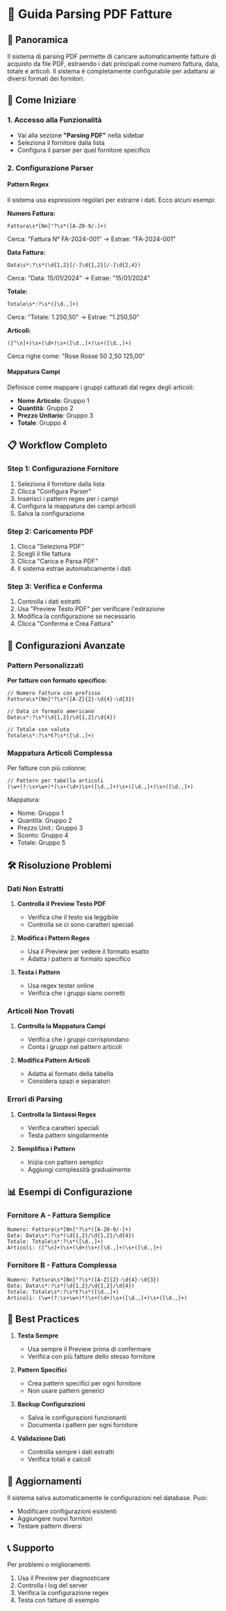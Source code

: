 # 📄 Guida Parsing PDF Fatture

## 🎯 Panoramica

Il sistema di parsing PDF permette di caricare automaticamente fatture di acquisto da file PDF, estraendo i dati principali come numero fattura, data, totale e articoli. Il sistema è completamente configurabile per adattarsi ai diversi formati dei fornitori.

## 🚀 Come Iniziare

### 1. Accesso alla Funzionalità
- Vai alla sezione **"Parsing PDF"** nella sidebar
- Seleziona il fornitore dalla lista
- Configura il parser per quel fornitore specifico

### 2. Configurazione Parser

#### Pattern Regex
Il sistema usa espressioni regolari per estrarre i dati. Ecco alcuni esempi:

**Numero Fattura:**
```
Fattura\s*[Nn]°?\s*([A-Z0-9/-]+)
```
Cerca: "Fattura N° FA-2024-001" → Estrae: "FA-2024-001"

**Data Fattura:**
```
Data\s*:?\s*(\d{1,2}[/-]\d{1,2}[/-]\d{2,4})
```
Cerca: "Data: 15/01/2024" → Estrae: "15/01/2024"

**Totale:**
```
Totale\s*:?\s*([\d.,]+)
```
Cerca: "Totale: 1.250,50" → Estrae: "1.250,50"

**Articoli:**
```
([^\n]+)\s+(\d+)\s+([\d.,]+)\s+([\d.,]+)
```
Cerca righe come: "Rose Rosse 50 2,50 125,00"

#### Mappatura Campi
Definisce come mappare i gruppi catturati dal regex degli articoli:

- **Nome Articolo**: Gruppo 1
- **Quantità**: Gruppo 2  
- **Prezzo Unitario**: Gruppo 3
- **Totale**: Gruppo 4

## 📋 Workflow Completo

### Step 1: Configurazione Fornitore
1. Seleziona il fornitore dalla lista
2. Clicca "Configura Parser"
3. Inserisci i pattern regex per i campi
4. Configura la mappatura dei campi articoli
5. Salva la configurazione

### Step 2: Caricamento PDF
1. Clicca "Seleziona PDF"
2. Scegli il file fattura
3. Clicca "Carica e Parsa PDF"
4. Il sistema estrae automaticamente i dati

### Step 3: Verifica e Conferma
1. Controlla i dati estratti
2. Usa "Preview Testo PDF" per verificare l'estrazione
3. Modifica la configurazione se necessario
4. Clicca "Conferma e Crea Fattura"

## 🔧 Configurazioni Avanzate

### Pattern Personalizzati

**Per fatture con formato specifico:**
```
// Numero fattura con prefisso
Fattura\s*[Nn]°?\s*([A-Z]{2}-\d{4}-\d{3})

// Data in formato americano
Data\s*:?\s*(\d{1,2}/\d{1,2}/\d{4})

// Totale con valuta
Totale\s*:?\s*€?\s*([\d.,]+)
```

### Mappatura Articoli Complessa

Per fatture con più colonne:
```
// Pattern per tabella articoli
(\w+(?:\s+\w+)*)\s+(\d+)\s+([\d.,]+)\s+([\d.,]+)\s+([\d.,]+)
```

Mappatura:
- Nome: Gruppo 1
- Quantità: Gruppo 2
- Prezzo Unit.: Gruppo 3
- Sconto: Gruppo 4
- Totale: Gruppo 5

## 🛠️ Risoluzione Problemi

### Dati Non Estratti
1. **Controlla il Preview Testo PDF**
   - Verifica che il testo sia leggibile
   - Controlla se ci sono caratteri speciali

2. **Modifica i Pattern Regex**
   - Usa il Preview per vedere il formato esatto
   - Adatta i pattern al formato specifico

3. **Testa i Pattern**
   - Usa regex tester online
   - Verifica che i gruppi siano corretti

### Articoli Non Trovati
1. **Controlla la Mappatura Campi**
   - Verifica che i gruppi corrispondano
   - Conta i gruppi nel pattern articoli

2. **Modifica Pattern Articoli**
   - Adatta al formato della tabella
   - Considera spazi e separatori

### Errori di Parsing
1. **Controlla la Sintassi Regex**
   - Verifica caratteri speciali
   - Testa pattern singolarmente

2. **Semplifica i Pattern**
   - Inizia con pattern semplici
   - Aggiungi complessità gradualmente

## 📊 Esempi di Configurazione

### Fornitore A - Fattura Semplice
```
Numero: Fattura\s*[Nn]°?\s*([A-Z0-9/-]+)
Data: Data\s*:?\s*(\d{1,2}/\d{1,2}/\d{4})
Totale: Totale\s*:?\s*([\d.,]+)
Articoli: ([^\n]+)\s+(\d+)\s+([\d.,]+)\s+([\d.,]+)
```

### Fornitore B - Fattura Complessa
```
Numero: Fattura\s*[Nn]°?\s*([A-Z]{2}-\d{4}-\d{3})
Data: Data\s*:?\s*(\d{1,2}/\d{1,2}/\d{4})
Totale: Totale\s*:?\s*€?\s*([\d.,]+)
Articoli: (\w+(?:\s+\w+)*)\s+(\d+)\s+([\d.,]+)\s+([\d.,]+)
```

## 🎯 Best Practices

1. **Testa Sempre**
   - Usa sempre il Preview prima di confermare
   - Verifica con più fatture dello stesso fornitore

2. **Pattern Specifici**
   - Crea pattern specifici per ogni fornitore
   - Non usare pattern generici

3. **Backup Configurazioni**
   - Salva le configurazioni funzionanti
   - Documenta i pattern per ogni fornitore

4. **Validazione Dati**
   - Controlla sempre i dati estratti
   - Verifica totali e calcoli

## 🔄 Aggiornamenti

Il sistema salva automaticamente le configurazioni nel database. Puoi:
- Modificare configurazioni esistenti
- Aggiungere nuovi fornitori
- Testare pattern diversi

## 📞 Supporto

Per problemi o miglioramenti:
1. Usa il Preview per diagnosticare
2. Controlla i log del server
3. Verifica la configurazione regex
4. Testa con fatture di esempio 